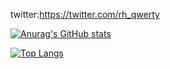 twitter:https://twitter.com/rh_qwerty


[![Anurag's GitHub stats](https://github-readme-stats.vercel.app/api?username=roadhogqwerty)](https://github.com/anuraghazra/github-readme-stats)

[![Top Langs](https://github-readme-stats.vercel.app/api/top-langs/?username=roadhogqwerty&layout=compact)](https://github.com/anuraghazra/github-readme-stats)
